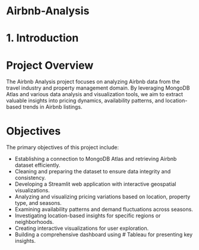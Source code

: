 # Airbnb-Analysis

# 1. Introduction 

# Project Overview
The Airbnb Analysis project focuses on analyzing Airbnb data from the travel industry and property management domain. By leveraging MongoDB Atlas and various data analysis and visualization tools, we aim to extract valuable insights into pricing dynamics, availability patterns, and location-based trends in Airbnb listings.

# Objectives
The primary objectives of this project include:

* Establishing a connection to MongoDB Atlas and retrieving Airbnb dataset efficiently.
* Cleaning and preparing the dataset to ensure data integrity and consistency.
* Developing a Streamlit web application with interactive geospatial visualizations.
* Analyzing and visualizing pricing variations based on location, property type, and seasons.
* Examining availability patterns and demand fluctuations across seasons.
* Investigating location-based insights for specific regions or neighborhoods.
* Creating interactive visualizations for user exploration.
* Building a comprehensive dashboard using # Tableau for presenting key insights.

